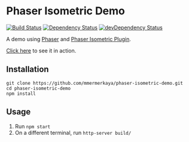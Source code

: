 # Phaser Isometric Demo

[![Build Status](https://travis-ci.org/mmermerkaya/phaser-isometric-demo.svg?branch=master)](https://travis-ci.org/mmermerkaya/phaser-isometric-demo)
[![Dependency Status](https://david-dm.org/mmermerkaya/phaser-isometric-demo.svg)](https://david-dm.org/mmermerkaya/phaser-isometric-demo)
[![devDependency Status](https://david-dm.org/mmermerkaya/phaser-isometric-demo/dev-status.svg)](https://david-dm.org/mmermerkaya/phaser-isometric-demo#info=devDependencies)

A demo using [Phaser](http://phaser.io/) and [Phaser Isometric Plugin](rotates.org/phaser/iso/).

[Click here](https://mmermerkaya.github.io/phaser-isometric-demo/) to see it in action.

## Installation

```
git clone https://github.com/mmermerkaya/phaser-isometric-demo.git
cd phaser-isometric-demo
npm install
```

## Usage

1. Run `npm start`
2. On a different terminal, run `http-server build/`
